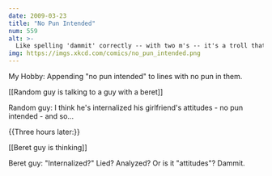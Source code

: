 ```yaml
---
date: 2009-03-23
title: "No Pun Intended"
num: 559
alt: >-
  Like spelling 'dammit' correctly -- with two m's -- it's a troll that works best on the most literate.
img: https://imgs.xkcd.com/comics/no_pun_intended.png
---
```

My Hobby: Appending "no pun intended" to lines with no pun in them.

[[Random guy is talking to a guy with a beret]]

Random guy: I think he's internalized his girlfriend's attitudes - no pun intended - and so...

{{Three hours later:}}

[[Beret guy is thinking]]

Beret guy: "Internalized?" Lied? Analyzed? Or is it "attitudes"? Dammit.

